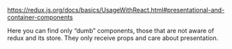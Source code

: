 https://redux.js.org/docs/basics/UsageWithReact.html#presentational-and-container-components

Here you can find only “dumb” components, those that are not aware of redux and its store.
They only receive props and care about presentation.